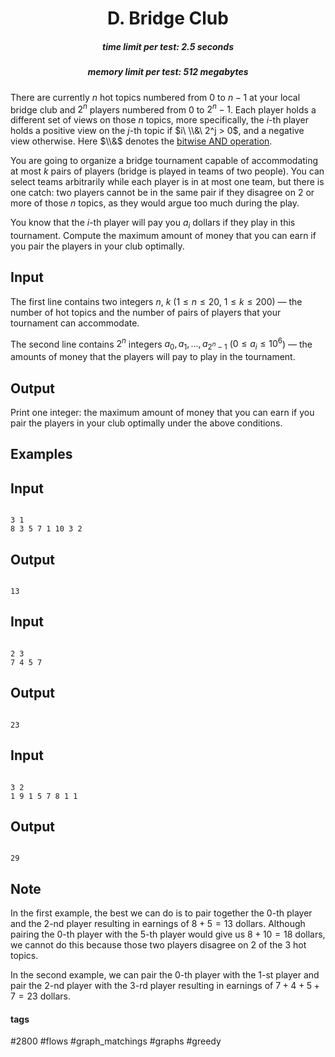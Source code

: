 <h1 style='text-align: center;'> D. Bridge Club</h1>

<h5 style='text-align: center;'>time limit per test: 2.5 seconds</h5>
<h5 style='text-align: center;'>memory limit per test: 512 megabytes</h5>

There are currently $n$ hot topics numbered from $0$ to $n-1$ at your local bridge club and $2^n$ players numbered from $0$ to $2^n-1$. Each player holds a different set of views on those $n$ topics, more specifically, the $i$-th player holds a positive view on the $j$-th topic if $i\ \\&\ 2^j > 0$, and a negative view otherwise. Here $\\&$ denotes the [bitwise AND operation](https://en.wikipedia.org/wiki/Bitwise_operation#AND).

You are going to organize a bridge tournament capable of accommodating at most $k$ pairs of players (bridge is played in teams of two people). You can select teams arbitrarily while each player is in at most one team, but there is one catch: two players cannot be in the same pair if they disagree on $2$ or more of those $n$ topics, as they would argue too much during the play.

You know that the $i$-th player will pay you $a_i$ dollars if they play in this tournament. Compute the maximum amount of money that you can earn if you pair the players in your club optimally.

## Input

The first line contains two integers $n$, $k$ ($1 \le n \le 20$, $1 \le k \le 200$) — the number of hot topics and the number of pairs of players that your tournament can accommodate.

The second line contains $2^n$ integers $a_0, a_1, \dots, a_{2^n-1}$ ($0 \le a_i \le 10^6$) — the amounts of money that the players will pay to play in the tournament.

## Output

Print one integer: the maximum amount of money that you can earn if you pair the players in your club optimally under the above conditions.

## Examples

## Input


```

3 1
8 3 5 7 1 10 3 2

```
## Output


```

13

```
## Input


```

2 3
7 4 5 7

```
## Output


```

23

```
## Input


```

3 2
1 9 1 5 7 8 1 1

```
## Output


```

29

```
## Note

In the first example, the best we can do is to pair together the $0$-th player and the $2$-nd player resulting in earnings of $8 + 5 = 13$ dollars. Although pairing the $0$-th player with the $5$-th player would give us $8 + 10 = 18$ dollars, we cannot do this because those two players disagree on $2$ of the $3$ hot topics.

In the second example, we can pair the $0$-th player with the $1$-st player and pair the $2$-nd player with the $3$-rd player resulting in earnings of $7 + 4 + 5 + 7 = 23$ dollars.



#### tags 

#2800 #flows #graph_matchings #graphs #greedy 